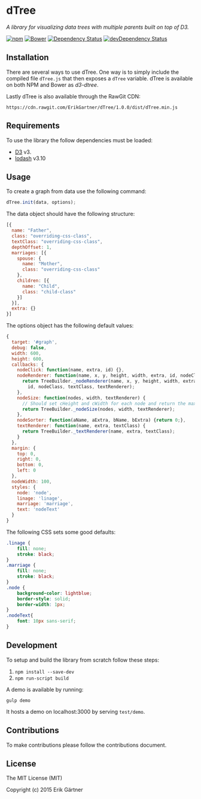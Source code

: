 # dTree
*A library for visualizing data trees with multiple parents built on top of D3.*

[![npm](https://img.shields.io/npm/v/d3-dtree.svg)](https://www.npmjs.com/package/d3-dtree) [![Bower](https://img.shields.io/bower/v/d3-dtree.svg)](https://github.com/ErikGartner/dTree) [![Dependency Status](https://david-dm.org/ErikGartner/dtree.svg)](https://david-dm.org/ErikGartner/dtree) [![devDependency Status](https://david-dm.org/ErikGartner/dtree/dev-status.svg)](https://david-dm.org/ErikGartner/dtree#info=devDependencies)

## Installation
There are several ways to use dTree. One way is to simply include the compiled file ```dTree.js``` that then exposes a ```dTree``` variable. dTree is available on both NPM and Bower as *d3-dtree*.

Lastly dTree is also available through the RawGit CDN:
```
https://cdn.rawgit.com/ErikGartner/dTree/1.0.0/dist/dTree.min.js
```

## Requirements
To use the library the follow dependencies must be loaded:

 - [D3](https://github.com/mbostock/d3) v3.
 - [lodash](https://github.com/lodash/lodash) v3.10

## Usage
To create a graph from data use the following command:
```javascript
dTree.init(data, options);
```

The data object should have the following structure:
```javascript
[{
  name: "Father",
  class: "overriding-css-class",
  textClass: "overriding-css-class",
  depthOffset: 1,
  marriages: [{
    spouse: {
      name: "Mother",
      class: "overriding-css-class"
    },
    children: [{
      name: "Child",
      class: "child-class"
    }]
  }],
  extra: {}
}]
```

The options object has the following default values:
```javascript
{
  target: '#graph',
  debug: false,
  width: 600,
  height: 600,
  callbacks: {
    nodeClick: function(name, extra, id) {},
    nodeRenderer: function(name, x, y, height, width, extra, id, nodeClass, textClass, textRenderer) {
      return TreeBuilder._nodeRenderer(name, x, y, height, width, extra,
        id, nodeClass, textClass, textRenderer);
    },
    nodeSize: function(nodes, width, textRenderer) {
      // Should set cHeight and cWidth for each node and return the maxima.
      return TreeBuilder._nodeSize(nodes, width, textRenderer);
    },
    nodeSorter: function(aName, aExtra, bName, bExtra) {return 0;},
    textRenderer: function(name, extra, textClass) {
      return TreeBuilder._textRenderer(name, extra, textClass);
    }
  },
  margin: {
    top: 0,
    right: 0,
    bottom: 0,
    left: 0
  },
  nodeWidth: 100,
  styles: {
    node: 'node',
    linage: 'linage',
    marriage: 'marriage',
    text: 'nodeText'
  }
}
```

The following CSS sets some good defaults:
```css
.linage {
    fill: none;
    stroke: black;
}
.marriage {
    fill: none;
    stroke: black;
}
.node {
    background-color: lightblue;
    border-style: solid;
    border-width: 1px;
}
.nodeText{
    font: 10px sans-serif;
}
```

## Development
To setup and build the library from scratch follow these steps:

1. ```npm install --save-dev```
2. ```npm run-script build```

A demo is available by running:
```
gulp demo
```
It hosts a demo on localhost:3000 by serving ```test/demo```.

## Contributions
To make contributions please follow the contributions document.

## License
The MIT License (MIT)

Copyright (c) 2015 Erik Gärtner
